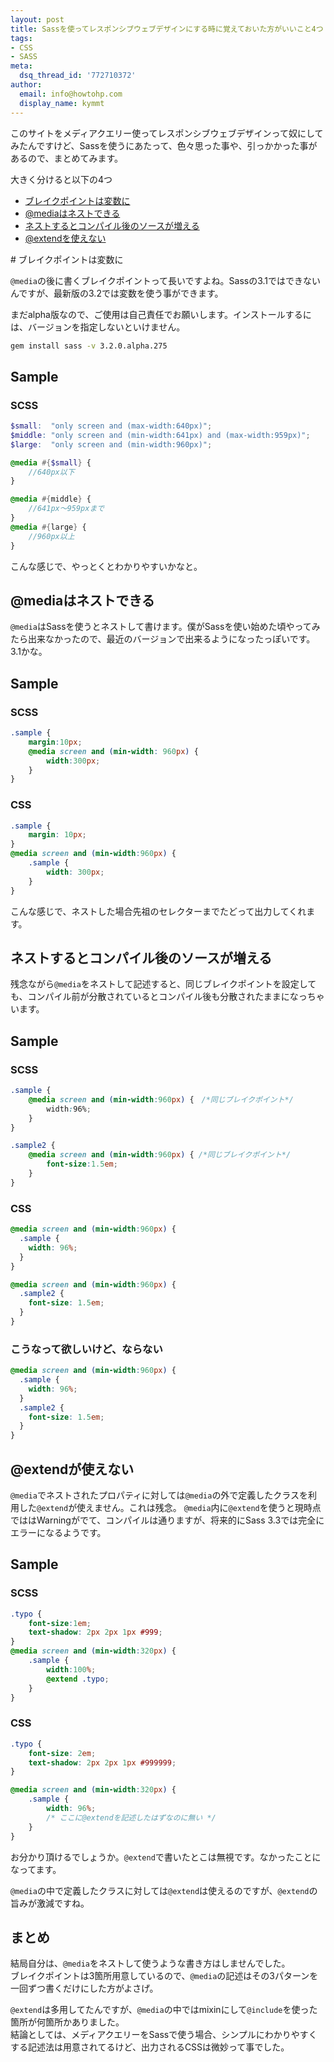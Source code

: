 ```yaml
---
layout: post
title: Sassを使ってレスポンシブウェブデザインにする時に覚えておいた方がいいこと4つ
tags:
- CSS
- SASS
meta:
  dsq_thread_id: '772710372'
author:
  email: info@howtohp.com 
  display_name: kymmt
---
```

このサイトをメディアクエリー使ってレスポンシブウェブデザインって奴にしてみたんですけど、Sassを使うにあたって、色々思った事や、引っかかった事があるので、まとめてみます。

大きく分けると以下の4つ


* [ブレイクポイントは変数に](#sass-breakpoint)
* [@mediaはネストできる](#media-nest)
* [ネストするとコンパイル後のソースが増える](#messy-code)
* [@extendを使えない](#not-allowed)

<section id="sass-breakpoint" markdown="block">
# ブレイクポイントは変数に

`@media`の後に書くブレイクポイントって長いですよね。Sassの3.1ではできないんですが、最新版の3.2では変数を使う事ができます。

まだalpha版なので、ご使用は自己責任でお願いします。インストールするには、バージョンを指定しないといけません。

~~~ bash
gem install sass -v 3.2.0.alpha.275
~~~

## Sample

### SCSS

~~~ scss
$small:  "only screen and (max-width:640px)";
$middle: "only screen and (min-width:641px) and (max-width:959px)";
$large:  "only screen and (min-width:960px)";

@media #{$small} {
    //640px以下
}

@media #{middle} {
    //641px〜959pxまで
}
@media #{large} {
    //960px以上
}
~~~

こんな感じで、やっとくとわかりやすいかなと。

</section>
<section id="media-nest" markdown="block">

# @mediaはネストできる

`@media`はSassを使うとネストして書けます。僕がSassを使い始めた頃やってみたら出来なかったので、最近のバージョンで出来るようになったっぽいです。3.1かな。

## Sample

### SCSS

~~~ scss
.sample {
    margin:10px;
    @media screen and (min-width: 960px) {
        width:300px;
    }
}
~~~

### CSS

~~~ css
.sample {
    margin: 10px;
}
@media screen and (min-width:960px) {
    .sample {
        width: 300px;
    }
}
~~~

こんな感じで、ネストした場合先祖のセレクターまでたどって出力してくれます。

</section>

<section id="messy-code" markdown="block">

# ネストするとコンパイル後のソースが増える

残念ながら`@media`をネストして記述すると、同じブレイクポイントを設定しても、コンパイル前が分散されているとコンパイル後も分散されたままになっちゃいます。

## Sample

### SCSS

~~~ scss
.sample {
    @media screen and (min-width:960px) {　/*同じブレイクポイント*/
        width:96%;
    }
}

.sample2 {
    @media screen and (min-width:960px) { /*同じブレイクポイント*/
        font-size:1.5em;
    }
}
~~~

### CSS

~~~ css
@media screen and (min-width:960px) {
  .sample {
    width: 96%;
  }
}

@media screen and (min-width:960px) {
  .sample2 {
    font-size: 1.5em;
  }
}
~~~


### こうなって欲しいけど、ならない

~~~ css
@media screen and (min-width:960px) {
  .sample {
    width: 96%;
  }
  .sample2 {
    font-size: 1.5em;
  }
}
~~~

</section>
<section id="not-allowed" markdown="block">

# @extendが使えない

`@media`でネストされたプロパティに対しては`@media`の外で定義したクラスを利用した`@extend`が使えません。これは残念。  `@media`内に`@extend`を使うと現時点でははWarningがでて、コンパイルは通りますが、将来的にSass 3.3では完全にエラーになるようです。

## Sample

### SCSS

~~~ scss 
.typo {
    font-size:1em;
    text-shadow: 2px 2px 1px #999;
}
@media screen and (min-width:320px) {
    .sample {
        width:100%;
        @extend .typo;
    }
}
~~~

</section>

### CSS

~~~ css
.typo {
    font-size: 2em;
    text-shadow: 2px 2px 1px #999999;
}

@media screen and (min-width:320px) {
    .sample {
        width: 96%;
        /* ここに@extendを記述したはずなのに無い */
    }
}
~~~

お分かり頂けるでしょうか。`@extend`で書いたとこは無視です。なかったことになってます。


`@media`の中で定義したクラスに対しては`@extend`は使えるのですが、`@extend`の旨みが激減ですね。

<section id="conclusion" markdown="block">

# まとめ

結局自分は、`@media`をネストして使うような書き方はしませんでした。  
ブレイクポイントは3箇所用意しているので、`@media`の記述はその3パターンを一回ずつ書くだけにした方がよさげ。

`@extend`は多用してたんですが、`@media`の中ではmixinにして`@include`を使った箇所が何箇所かありました。  
結論としては、メディアクエリーをSassで使う場合、シンプルにわかりやすくする記述法は用意されてるけど、出力されるCSSは微妙って事でした。

</section>
